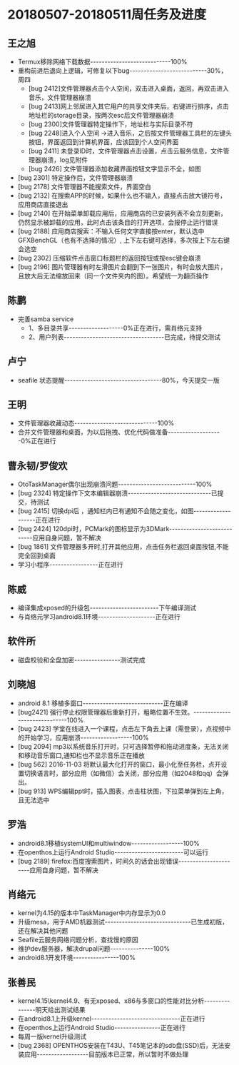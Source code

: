 # 20180507-20180511周任务及进度

## 王之旭
- Termux移除网络下载数据----------------------------100%
- 重构前进后退向上逻辑，可修复以下bug---------------------------30%，周四
   - [bug 2412]文件管理器点击个人空间，双击进入桌面，返回，再双击进入音乐，文件管理器崩溃
   - [bug 2413]网上邻居进入其它用户的共享文件夹后，右键进行排序，点击地址栏的storage目录，按两次esc后文件管理器崩溃
   - [bug 2300]文件管理器特定操作下，地址栏与实际目录不符
   - [bug 2248]进入个人空间 ->进入音乐，之后按文件管理器工具栏的左键头按钮，界面返回到计算机界面，应该回到个人空间界面
   - [bug 2411] 未登录ID时，文件管理器点击设置，点击云服务信息，文件管理器崩溃，log见附件
   - [bug 2426] 文件管理器添加收藏界面按钮文字显示不全，如图
- [bug 2301] 特定操作后，文件管理器崩溃
- [bug 2178] 文件管理器不能搜索文件，界面空白
- [bug 2132] 在搜索APP的时候，如果什么也不输入，直接点击放大镜符号，应用商店直接退出
- [bug 2140] 在开始菜单卸载应用后，应用商店的已安装列表不会立刻更新，仍然显示被卸载的应用，此时点击该条目的打开选项，会报停止运行错误
- [bug 2188] 应用商店搜索：不输入任何文字直接按enter，默认选中GFXBenchGL（也有不选择的情况）, 上下左右键可选择，多次按上下左右键会选空
- [bug 2302] 压缩软件点击窗口标题栏的返回按钮或按esc键会崩溃
- [bug 2196] 图片管理器有时左滑图片会翻到下一张图片，有时会放大图片，且放大后无法缩放回来（同一个文件夹内的图）。希望统一为翻页操作

## 陈鹏
- 完善samba service
   - 1、多目录共享-------------------0%正在进行，需肖络元支持
   - 2、用户列表-----------------------------------已完成，待提交测试

## 卢宁
- seafile 状态提醒----------------------------------80%，今天提交一版

## 王明
- 文件管理器收藏动态-----------------------------100%
- 合并文件管理器和桌面，为以后拖拽、优化代码做准备-------------------0%正在进行

## 曹永韧/罗俊欢
- OtoTaskManager偶尔出现崩溃问题---------------------------100%
- [bug 2324] 特定操作下文本编辑器崩溃-----------------------------已提交，待测试
- [bug 2415] 切换dpi后 ，通知栏内已有通知不会随之变化，如图-------------------正在进行
- [bug 2424] 120dpi时，PCMark的图标显示为3DMark---------------------------应用自身问题，暂不解决
- [bug 1861] 文件管理器多开时,打开其他应用，点击任务栏返回桌面按钮,不能完全回到桌面
- 学习小程序-----------------正在进行

## 陈威
- 编译集成xposed的升级包------------------------下午编译测试
- 与肖络元学习android8.1环境--------------------正在进行

## 软件所
- 磁盘校验和全盘加密----------------测试完成

## 刘晓旭
- android 8.1 移植多窗口----------------------------正在编译
- [bug2421] 强行停止权限管理器后重新打开，粗略位置不生效。------------------------------100%
- [bug 2423] 学堂在线进入一个课程，点击左下角去上课（需登录），点视频中的开始学习，应用崩溃------------------100%
- [bug 2094] mp3以系统音乐打开时，只可选择暂停和拖动进度条，无法关闭和移动音乐窗口,通知栏也不显示音乐正在播放
- [bug 562] 2016-11-03 将默认最大化打开的窗口，最小化至任务栏，点开设置切换语言时，部分应用（如微信）会关闭，部分应用（如2048和qq）会弹出。
- [bug 913] WPS编辑ppt时，插入图表，点击柱状图，下拉菜单弹到左上角，且无法选中 

## 罗浩
- android8.1移植systemUI和multiwindow------------------100%
- 在openthos上运行Android Studio------------------------可以运行
- [bug 2189] firefox:百度搜索图片，时间久的话会出现错误----------------------应用自身问题，暂不解决

## 肖络元
- kernel为4.15的版本中TaskManager中内存显示为0.0
- 升级mesa，用于AMD机器测试------------------------------已生成初版，还在解决其他问题
- Seafile云服务网络问题分析，查找慢的原因
- 维护dev服务器，解决drupal问题---------------100%
- android8.1开发环境----------------100%

## 张善民
- kernel4.15\kernel4.9、有无xposed、x86与多窗口的性能对比分析---------------明天给出测试结果
- 在android8.1上升级kernel-------------------------------正在进行
- 在openthos上运行Android Studio----------------正在进行
- 每周一版kernel升级测试
- [bug 2368] OPENTHOS安装在T43U、T45笔记本的sdb盘(SSD)后，无法安装应用------------------目前版本已正常，所以暂时不做处理
